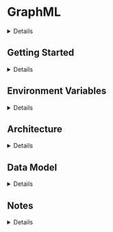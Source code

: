 # GraphML
<details>
  
GraphML analyses graphs for the following measures:

* ranked shortest paths
* Social Network Analysis (SNA)
  * closeness
  * betweeness
  * degree

</details>

## Getting Started
<details>

1. Prerequisites:
  * host:
    * Linux
    * Windows (not tested but should work)
  * target;
    * Linux
  * .NET Core SDK v3.1
  * git
  * integrated development environment:
    * Visual Studio Code (Linux or Windows)
    * JetBrains Rider (Linux or Windows)
    * Visual Studio (Windows)
  * database:
    * Microsoft SQL Server
    * MySQL or MariaDB
    * PostgreSQL
    * SQLite (local development only)
  * message queue:
    * Apache ActiveMQ
1. clone repo
```bash
  git clone https://github.com/TrevorDArcyEvans/GraphML.git
```
1. generate self signed, https certificate
```bash
  cd GraphML.API
  ./CreateCert.sh
  cp GraphML.pfx Debug/netcoreapp3.1/
  cd ..
```
1. build
```bash
  dotnet restore
  dotnet build
```
1. run tests
```bash
  dotnet test
```
1. run API
```bash
  export ASPNETCORE_ENVIRONMENT=Development
  cd GraphML.API/bin/Debug/netcoreapp3.1 
  ./GraphML.API
```
1. open [Swagger UI](http://localhost:5000/swagger/index.html)

</details>

## Environment Variables
<details>

### Backend API
<details>

|Variable | Description | Example Value|
|---------|-------|--------------|
ASPNETCORE_ENVIRONMENT | ASP.NET Core runtime environment | `Production`, `Development`, `Test`
||
API_URI       | |
API_USERNAME  | |
API_PASSWORD  | |
||
DATASTORE_CONNECTION         | | SqLite
DATASTORE_CONNECTION_TYPE    | | SqLite
DATASTORE_CONNECTION_STRING  | | Data Source=&#124;DataDirectory&#124;Data/GraphML.sqlite3;
||
LOG_CONNECTION_STRING | |
LOG_BEARER_AUTH       | | False
||
OIDC_USERINFO_URL | |
OIDC_ISSUER_URL   | |
OIDC_AUDIENCE     | |
||
RESULT_DATASTORE | | localhost:6379
||
KESTREL_CERTIFICATE_FILENAME  | | GraphML.pfx
KESTREL_CERTIFICATE_PASSWORD  | | DisruptTheMarket
KESTREL_URLS                  | | http://localhost:5000
KESTREL_HTTPS_PORT            | | 8000
||
MESSAGE_QUEUE_URL               | | activemq:tcp://localhost:61616
MESSAGE_QUEUE_NAME              | | GraphML
MESSAGE_QUEUE_POLL_INTERVAL_S   | | 5
MESSAGE_QUEUE_USE_THREADS       | | False

</details>
</details>

## Architecture
<details>

  ![GraphML.Architecture](Docs/GraphML.Architecture.png "GraphML.Architecture")

</details>

## Data Model
<details>

  <details>
    <summary>Classes</summary>

  ![GraphML.Classes](Docs/GraphML.Classes.png "GraphML.Classes")

  </details>
  
  <details>
    <summary>Composition</summary>

  ![GraphML.Composition](Docs/GraphML.Composition.png "GraphML.Composition")

  </details>

</details>

## Notes
<details>

* enable `Development` mode by setting env var:  
&nbsp;&nbsp;&nbsp;&nbsp;  `export ASPNETCORE_ENVIRONMENT=Development`
* SwaggerUI is only enabled in `Development` mode
* Basic authentication (username/password) is only enabled in `Development` mode
* Basic authentication is `username`=`password` eg `Admin/Admin`
* For basic authentication, `role`=`username`

</details>
